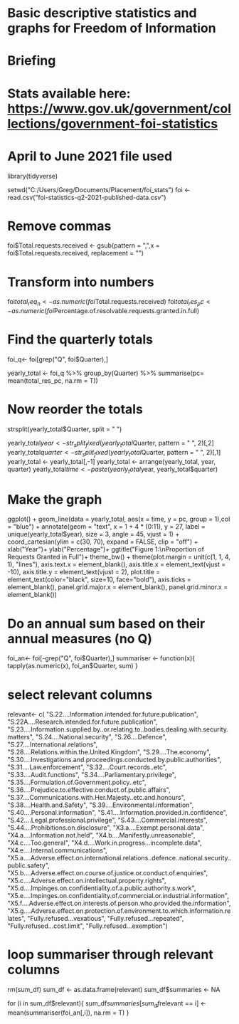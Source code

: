 # Basic descriptive statistics and graphs for Freedom of Information
# Briefing
# Stats available here: https://www.gov.uk/government/collections/government-foi-statistics 
# April to June 2021 file used

library(tidyverse)

setwd("C:/Users/Greg/Documents/Placement/foi_stats")
foi <- read.csv("foi-statistics-q2-2021-published-data.csv")

# Remove commas 

foi$Total.requests.received <- gsub(pattern = ",",x = foi$Total.requests.received,
                                    replacement = "")

# Transform into numbers 

foi$total_req_n <- as.numeric(foi$Total.requests.received)
foi$total_res_pc <- as.numeric(foi$Percentage.of.resolvable.requests.granted.in.full)

# Find the quarterly totals

foi_q<- foi[grep("Q", foi$Quarter),]

yearly_total <- foi_q %>% 
  group_by(Quarter) %>% 
  summarise(pc= mean(total_res_pc, na.rm = T))

# Now reorder the totals 

strsplit(yearly_total$Quarter, split = " ")

yearly_total$year <- str_split_fixed(yearly_total$Quarter, pattern = " ", 2)[,2]
yearly_total$quarter <- str_split_fixed(yearly_total$Quarter, pattern = " ", 2)[,1]
yearly_total <- yearly_total[,-1]
yearly_total <- arrange(yearly_total, year, quarter)
yearly_total$time <- paste(yearly_total$year, yearly_total$quarter)

# Make the graph 

ggplot() +
  geom_line(data = yearly_total, aes(x = time, y = pc, group = 1),col = "blue") +
  annotate(geom = "text", x = 1 + 4 * (0:11), y = 27, 
           label = unique(yearly_total$year), size = 3, angle = 45, vjust = 1) +
  coord_cartesian(ylim = c(30, 70), expand = FALSE, clip = "off") +
  xlab("Year")+
  ylab("Percentage")+
  ggtitle("Figure 1:\nProportion of Requests Granted in Full")+
  theme_bw() +
  theme(plot.margin = unit(c(1, 1, 4, 1), "lines"),
        axis.text.x = element_blank(),
        axis.title.x = element_text(vjust = -10),
        axis.title.y = element_text(vjust = 2),
        plot.title = element_text(color="black", size=10, face="bold"),
        axis.ticks = element_blank(),
        panel.grid.major.x = element_blank(),
        panel.grid.minor.x = element_blank())

# Do an annual sum based on their annual measures (no Q)

foi_an<- foi[-grep("Q", foi$Quarter),]
summariser <- function(x){
  tapply(as.numeric(x), foi_an$Quarter, sum)
}


# select relevant columns 

relevant<- c( "S.22....Information.intended.for.future.publication", 
           "S.22A....Research.intended.for.future.publication", "S.23....Information.supplied.by..or.relating.to..bodies.dealing.with.security.matters", 
           "S.24....National.security", "S.26....Defence", "S.27....International.relations", 
           "S.28....Relations.within.the.United.Kingdom", "S.29....The.economy", 
           "S.30....Investigations.and.proceedings.conducted.by.public.authorities", 
           "S.31....Law.enforcement", "S.32....Court.records..etc", "S.33....Audit.functions", 
           "S.34....Parliamentary.privilege", "S.35....Formulation.of.Government.policy..etc", 
           "S.36....Prejudice.to.effective.conduct.of.public.affairs", "S.37....Communications.with.Her.Majesty..etc.and.honours", 
           "S.38....Health.and.Safety", "S.39....Environmental.information", 
           "S.40....Personal.information", "S.41....Information.provided.in.confidence", 
           "S.42....Legal.professional.privilege", "S.43....Commercial.interests", 
           "S.44....Prohibitions.on.disclosure", "X3.a....Exempt.personal.data", 
           "X4.a....Information.not.held", "X4.b....Manifestly.unreasonable", 
           "X4.c....Too.general", "X4.d....Work.in.progress...incomplete.data", 
           "X4.e....Internal.communications", "X5.a....Adverse.effect.on.international.relations..defence..national.security..public.safety", 
           "X5.b....Adverse.effect.on.course.of.justice.or.conduct.of.enquiries", 
           "X5.c....Adverse.effect.on.intellectual.property.rights", "X5.d....Impinges.on.confidentiality.of.a.public.authority.s.work", 
           "X5.e....Impinges.on.confidentiality.of.commercial.or.industrial.information", 
           "X5.f....Adverse.effect.on.interests.of.person.who.provided.the.information", 
           "X5.g....Adverse.effect.on.protection.of.environment.to.which.information.relates",
           "Fully.refused...vexatious", "Fully.refused...repeated", "Fully.refused...cost.limit", 
           "Fully.refused...exemption")

# loop summariser through relevant columns

rm(sum_df)
sum_df <- as.data.frame(relevant)
sum_df$summaries <- NA

for (i in sum_df$relevant){
  sum_df$summaries[sum_df$relevant == i] <- mean(summariser(foi_an[,i]), na.rm = T)
}
